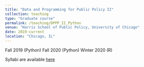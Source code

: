 ```yaml
---
title: "Data and Programming for Public Policy II"
collection: teaching
type: "Graduate course"
permalink: /teaching/DPPP_II_Python
venue: "Harris School of Public Policy, University of Chicago"
date: 2019-current
location: "Chicago, IL"
---
```


Fall 2019 (Python)
Fall 2020 (Python)
Winter 2020 (R)

Syllabi are available [here](https://github.com/levyjeff/Data-Skills-2-Syllabus) 
